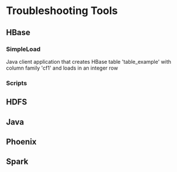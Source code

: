 # Troubleshooting Tools
## HBase
### SimpleLoad
Java client application that creates HBase table 'table_example' with column family 'cf1' and loads in an integer row

### Scripts

## HDFS

## Java

## Phoenix

## Spark

